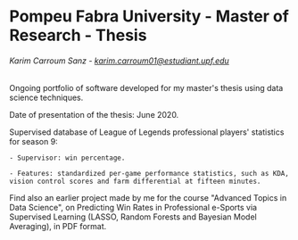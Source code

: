 # Pompeu Fabra University - Master of Research - Thesis

###### Karim Carroum Sanz - karim.carroum01@estudiant.upf.edu

Ongoing portfolio of software developed for my master's thesis using data science techniques.

Date of presentation of the thesis: June 2020.

Supervised database of League of Legends professional players' statistics for season 9:

    - Supervisor: win percentage.
    
    - Features: standardized per-game performance statistics, such as KDA, vision control scores and farm differential at fifteen minutes.

Find also an earlier project made by me for the course "Advanced Topics in Data Science", on Predicting Win Rates in Professional e-Sports via Supervised Learning (LASSO, Random Forests and Bayesian Model Averaging), in PDF format.
